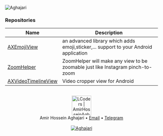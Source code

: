![Aghajari](https://user-images.githubusercontent.com/30867537/91562853-1f01f200-e953-11ea-92f8-13042ddad5d8.jpg)

### Repositories
|Name|Description|
| ------------------------------------------------------------ | ------------------------------------------------------------ |
| [AXEmojiView](https://github.com/Aghajari/AXEmojiView)           |an advanced library which adds emoji,sticker,... support to your Android application|
| [ZoomHelper](https://github.com/Aghajari/ZoomHelper)           |ZoomHelper will make any view to be zoomable just like Instagram pinch-to-zoom|
| [AXVideoTimelineView](https://github.com/Aghajari/AXVideoTimelineView)           | Video cropper view for Android |

<br>
<div align="center">
  <img width="64" alt="LCoders | AmirHosseinAghajari" src="https://user-images.githubusercontent.com/30867537/90538314-a0a79200-e193-11ea-8d90-0a3576e28a18.png">
  <br><a>Amir Hossein Aghajari</a> • <a href="mailto:amirhossein.aghajari.82@gmail.com">Email</a> • <a href="https://t.me/KingAmir272">Telegram</a>
</div>

<br>
<div align="center">
<a href="https://github.com/Aghajari">
  <img align="center" src="https://github-readme-stats.vercel.app/api?username=Aghajari&show_icons=true&line_height=27&count_private=false&title_color=F9E04B&text_color=ffffff&icon_color=F9E04B&bg_color=1C4768&hide=contribs,prs" alt="Aghajari" />
</a></div>

<!--
<a href="https://github.com/Aghajari/ZoomHelper"><img align="center" src="https://github-readme-stats.vercel.app/api/pin?username=aghajari&repo=ZoomHelper" alt="ZoomHelper" /></a>

- 🔭 I’m currently working on ...
- 🌱 I’m currently learning ...
- 👯 I’m looking to collaborate on ...
- 🤔 I’m looking for help with ...
- 💬 Ask me about ...
- 📫 How to reach me: ...
- 😄 Pronouns: ...
- ⚡ Fun fact: ...
-->
